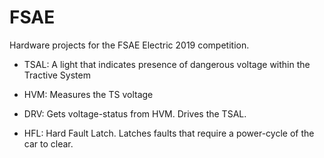 # FSAE

Hardware projects for the FSAE Electric 2019 competition.

 - TSAL: A light that indicates presence of dangerous voltage within the Tractive System
  - HVM: Measures the TS voltage
  - DRV: Gets voltage-status from HVM. Drives the TSAL. 
  
 - HFL: Hard Fault Latch. Latches faults that require a power-cycle of the car to clear.
 
